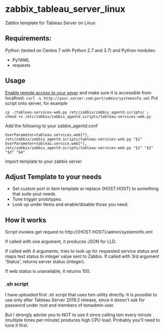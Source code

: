 # zabbix_tableau_server_linux
Zabbix template for Tableau Server on Linux


## Requirements:
Python (tested on Centos 7 with Python 2.7 and 3.7) and Python modules:
- PyYAML
- requests

## Usage
[Enable remote access to your sever](https://onlinehelp.tableau.com/current/server-linux/en-us/service_remote.htm) and make sure it is accessible from localhost. `curl -L http://your.server.com:port/admin/systeminfo.xml`
Put script onto server, for example
```
cp ./tableau-services-web.py /etc/zabbix/zabbix_agentd.scripts/ ; chmod +x /etc/zabbix/zabbix_agentd.scripts/tableau-services-web.py
```
Add the following to your zabbix_agentd.conf
```
UserParameter=tableau.services.web[*], /etc/zabbix/zabbix_agentd.scripts/tableau-services-web.py "$1"
UserParameter=tableau.service.web[*], /etc/zabbix/zabbix_agentd.scripts/tableau-services-web.py "$1" "$2" "$3" "$4"
```
Import template to your zabbix server

## Adjust Template to your needs
- Set custom port in item template or replace {HOST.HOST} to something that suite yout needs. 
- Tune trigger prototypes.
- Look up under Items and enable/disable those you need.

## How it works 
Script invokes get request to http://{HOST.HOST}/admin/systeminfo.xml

If called with one argument, it produces JSON for LLD.

If called with 4 arguments, tries to look up for requested service status and maps text status to integer value sent to Zabbix.
If called with 3rd argument 'Status', returns server status (integer).

If web status is unavailable, it returns 100.

### .sh script
I have uploaded first .sh script that uses tsm utility directly. It is *possible* to use only after Tableau Server 2019.2 release, since it doesn't ask for password under root and members of tsmadmin user.

But I strongly advise you to NOT to use it since calling tsm every minute (multiple times per minute) produces high CPU load. Probably you'll need to tune it first. 
